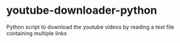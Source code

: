 # youtube-downloader-python
Python script to download the youtube videos by reading a text file containing multiple links
